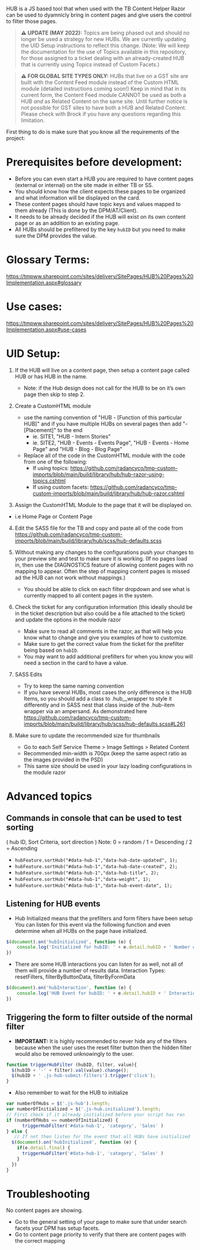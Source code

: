 HUB is a JS based tool that when used with the TB Content Helper Razor can be used to dyamnicly bring in content pages and give users the control to filter those pages.

> **⚠ UPDATE (MAY 2022):** Topics are being phased out and should no longer be used a strategy for new HUBs. We are currently updating the UID Setup instructions to reflect this change. (Note: We will keep the documentation for the use of Topics available in this repository, for those assigned to a ticket dealing with an already-created HUB that is currently using Topics instead of Custom Facets.)

> **⚠ FOR GLOBAL SITE TYPES ONLY:** HUBs that live on a GST site are built with the Content Feed module instead of the Custom HTML module (detailed instructions coming soon!) Keep in mind that in its current form, the Content Feed module CANNOT be used as both a HUB *and* as Related Content on the same site. Until further notice is not possible for GST sites to have both a HUB and Related Content. Please check with Brock if you have any questions regarding this limitation.

First thing to do is make sure that you know all the requirements of the project:

# Prerequisites before development:
* Before you can even start a HUB you are required to have content pages (external or internal) on the site made in either TB or SS.​​​
* You should know how the client expects these pages to be organized and what information will be displayed on the card.
* These content pages should have topic keys and values mapped to them already (This is done by the DPM/AT/Client).
* It needs to be already decided if the HUB will exist on its own content page or as an addition to an existing page.
* All HUBs should be prefiltered by the key `hubID` ​but you need to make sure the DPM provides the value.


# Glossary Terms:
https://tmpww.sharepoint.com/sites/delivery/SitePages/HUB%20Pages%20Implementation.aspx#glossary

# Use cases:
https://tmpww.sharepoint.com/sites/delivery/SitePages/HUB%20Pages%20Implementation.aspx#use-cases

# UID Setup:
1. If the HUB will live on a content page, then setup a content page called HUB or has HUB in the name.
   * Note: if the Hub design does not call for the HUB to be on it’s own page then skip to step 2.

2. Create a CustomHTML module
   * use the naming convention of "HUB - [Function of this particular HUB]" and if you have multiple HUBs on several pages then add "- [Placement]" to the end
     * ie. SITE1, "HUB - Intern Stories"
     * ie. SITE2, "HUB - Events - Events Page", "HUB - Events - Home Page" and "HUB - Blog - Blog Page"
   * Replace all of the code in the CustomHTML module with the code from one of the following:
      * If using topics: https://github.com/radancyco/tmp-custom-imports/blob/main/build/library/hub/hub-razor-using-topics.cshtml
      * If using custom facets: https://github.com/radancyco/tmp-custom-imports/blob/main/build/library/hub/hub-razor.cshtml

3. Assign the CustomHTML Module to the page that it will be displayed on.
  * i.e Home Page or Content Page

4. Edit the SASS file for the TB and copy and paste all of the code from https://github.com/radancyco/tmp-custom-imports/blob/main/build/library/hub/scss/hub-defaults.scss

5. Without making any changes to the configurations push your changes to your preview site and test to make sure it is working. (If no pages load in, then use the DIAGNOSTICS feature of allowing content pages with no mapping to appear. Often the step of mapping content pages is missed ad the HUB can not work without mappings.)
   * You should be able to click on each filter dropdown and see what is currently mapped to all content pages in the system.

6. Check the ticket for any configuration information (this ideally should be in the ticket description but also could be a file attached to the ticket) and update the options in the module razor
   * Make sure to read all comments in the razor, as that will help you know what to change and give you examples of how to customize.
   * Make sure to get the correct value from the ticket for the prefilter being based on `hubID`.
   * You may want to add additional prefilters for when you know you will need a section in the card to have a value.


7. SASS Edits
   * Try to keep the same naming convention
   * If you have several HUBs, most cases the only difference is the HUB Items, so you should add a class to .hub__wrapper to style it differently and in SASS nest that class inside of the .hub-item wrapper via an ampersand. As demonstrated here https://github.com/radancyco/tmp-custom-imports/blob/main/build/library/hub/scss/hub-defaults.scss#L261

8. Make sure to update the recommended size for thumbnails
   * Go to each Self Service Theme > Image Settings > Related Content
   * Recommended min-width is 700px (keep the same aspect ratio as the images provided in the PSD)
   * This same size should be used in your lazy loading configurations in the module razor

# Advanced topics
## Commands in console that can be used to test sorting
( hub ID, Sort Criteria, sort direction ) Note: 0 = random / 1 = Descending / 2 = Ascending

* `hubFeature.sortHub("#data-hub-1","data-hub-date-updated", 1);`
* `hubFeature.sortHub("#data-hub-1","data-hub-date-created", 2);`
* `hubFeature.sortHub("#data-hub-1","data-hub-title", 2);`
* `hubFeature.sortHub("#data-hub-1","data-weight", 1);`
* `hubFeature.sortHub("#data-hub-1","data-hub-event-date", 1);`

## Listening for HUB events
* Hub Initialized means that the prefilters and form filters have been setup
   You can listen for this event via the following function and even determine when all HUBs on the page have initialized.
``` javascript
$(document).on('hubInitialized', function (e) {
    console.log('Initialized for hubID: ' + e.detail.hubID + ' Number of HUBs to initialize: ' + e.detail.index + ' All HUBs initialized: ' + e.detail.final)
})
```

* There are some HUB interactions you can listen for as well, not all of them will provide a number of results data.
   Interaction Types: resetFilters, filterByButtonData, filterByFormData
``` javascript
$(document).on('hubInteraction', function (e) {
    console.log('HUB Event for hubID: ' + e.detail.hubID + ' Interaction Type: ' + e.detail.interactionType + ' Number of Results: ' + e.detail.numberOfResults )
})
```

## Triggering the form to filter outside of the normal filter
   * **IMPORTANT:** It is highly recommended to never hide any of the filters because when the user uses the reset filter button then the hidden filter would also be removed unknowingly to the user.
``` javascript
function triggerHubFilter (hubID, filter, value){
  $(hubID + '-' + filter).val(value).change();
  $(hubID + ' .js-hub-submit-filters').trigger('click');
}
```

* Also remember to wait for the HUB to initialize

``` javascript
var numberOfHubs = $('.js-hub').length;
var numberOfInitialized = $('.js-hub.initialized').length;
// First check if it already initialized before your script has ran
if (numberOfHubs == numberOfInitialized) {
      triggerHubFilter('#data-hub-1', 'category', 'Sales' )
} else {
   // If not then listen for the event that all HUBs have initialized
  $(document).on('hubInitialized', function (e) {
    if(e.detail.final) {
      triggerHubFilter('#data-hub-1', 'category', 'Sales' )
    }
  })
}

```

# Troubleshooting
No content pages are showing.
* Go to the general setting of your page to make sure that under search facets your DPM has setup facets.
* Go to content page priority to verify that there are content pages with the correct mapping 
